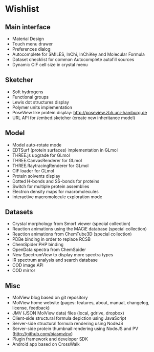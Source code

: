 Wishlist
========

Main interface
--------------
- Material Design
- Touch menu drawer
- Preferences dialog
- Autocomplete for SMILES, InChi, InChiKey and Molecular Formula
- Dataset checklist for common Autocomplete autofill sources
- Dynamic CIF cell size in crystal menu

Sketcher
--------
- Soft hydrogens
- Functional groups
- Lewis dot structures display
- Polymer units implementation
- PoseView like protein display: http://poseview.zbh.uni-hamburg.de
- URL API for /embed.sketcher (create new inheritance model)

Model
-----
- Model auto-rotate mode
- EDTSurf (protein surfaces) implementation in GLmol
- THREE.js upgrade for GLmol
- THREE.CanvasRenderer for GLmol
- THREE.RaytracingRenderer for GLmol
- CIF loader for GLmol
- Protein solvents display
- Dotted H-bonds and SS-bonds for proteins
- Switch for multiple protein assemblies
- Electron density maps for macromolecules
- Interactive macromolecule exploration mode

Datasets
--------
- Crystal morphology from Smorf viewer (special collection)
- Reaction animations using the MACiE database (special collection)
- Reaction animations from ChemTube3D (special collection)
- PDBe binding in order to replace RCSB
- ChemSpider PHP binding
- OpenData spectra from ChemSpider
- New SpectrumView to display more spectra types
- IR spectrum analysis and search database
- COD image API
- COD mirror

Misc
----
- MolView blog based on git repository
- MolView home website (pages: features, about, manual, changelog, license, feedback)
- JMV (JSON MolView data) files (local, gdrive, dropbox)
- Client-side structural formula depiction using JavaScript
- Server-side structural formula rendering using NodeJS
- Server-side protein thumbnail rendering using NodeJS and PV (http://github.com/biasmv/pv)
- Plugin framework and developer SDK
- Android app based on CrossWalk
